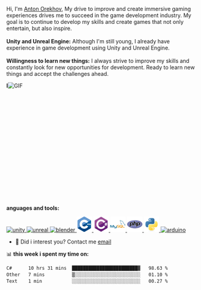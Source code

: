 Hi, I'm [Anton Orekhov](https://www.linkedin.com/in/anton-orekhov-803434278/), My drive to improve and create immersive gaming experiences drives me to succeed in the game development industry. My goal is to continue to develop my skills and create games that not only entertain, but also inspire.
<br> <br> <b>Unity and Unreal Engine:</b> Although I'm still young, I already have experience in game development using Unity and Unreal Engine.
<br> <br> <b>Willingness to learn new things:</b> I always strive to improve my skills and constantly look for new opportunities for development. Ready to learn new things and accept the challenges ahead.

<img align="right" alt="GIF" src="https://camo.githubusercontent.com/4b4df584eeadbc833d9e3977f1866f1fbbe5fe10210a2d4500219bcd90f021b7/68747470733a2f2f6d69726f2e6d656469756d2e636f6d2f76322f726573697a653a6669743a3634302f312a5a53566d57476363317765454e6230536861775778772e676966" width="500" height="320" />

**languages and tools:**  

<p align="left"> 
   <a href="https://unity.com/" target="_blank" rel="noreferrer">
    <img src="https://www.vectorlogo.zone/logos/unity3d/unity3d-icon.svg" alt="unity" width="40" height="40"/>
  </a> 
  <a href="https://unrealengine.com/" target="_blank" rel="noreferrer"> 
    <img src="https://raw.githubusercontent.com/kenangundogan/fontisto/036b7eca71aab1bef8e6a0518f7329f13ed62f6b/icons/svg/brand/unreal-engine.svg" alt="unreal" width="40" height="40"/>
  </a>
  <a href="https://www.blender.org/" target="_blank" rel="noreferrer"> 
    <img src="https://download.blender.org/branding/community/blender_community_badge_white.svg" alt="blender" width="40" height="40"/> 
  </a> 
  <a href="https://www.w3schools.com/cpp/" target="_blank" rel="noreferrer"> 
    <img src="https://raw.githubusercontent.com/devicons/devicon/master/icons/cplusplus/cplusplus-original.svg" alt="cplusplus" width="40" height="40"/>
  </a> 
  <a href="https://www.w3schools.com/cs/" target="_blank" rel="noreferrer"> 
    <img src="https://raw.githubusercontent.com/devicons/devicon/master/icons/csharp/csharp-original.svg" alt="csharp" width="40" height="40"/>
  </a> 
  <a href="https://www.mysql.com/" target="_blank" rel="noreferrer"> 
    <img src="https://raw.githubusercontent.com/devicons/devicon/master/icons/mysql/mysql-original-wordmark.svg" alt="mysql" width="40" height="40"/>
  </a> 
  <a href="https://www.php.net" target="_blank" rel="noreferrer"> 
    <img src="https://raw.githubusercontent.com/devicons/devicon/master/icons/php/php-original.svg" alt="php" width="40" height="40"/>
  </a> 
  <a href="https://www.python.org" target="_blank" rel="noreferrer"> 
    <img src="https://raw.githubusercontent.com/devicons/devicon/master/icons/python/python-original.svg" alt="python" width="40" height="40"/>
  </a> 
  <a href="https://www.arduino.cc/" target="_blank" rel="noreferrer"> 
    <img src="https://cdn.worldvectorlogo.com/logos/arduino-1.svg" alt="arduino" width="40" height="40"/> 
  </a>
</p>


- 💼 Did i interest you? Contact me [email](mailto:anton3103@outlook.com)


📊 **this week i spent my time on:**
<!--START_SECTION:waka-->

```txt
C#      10 hrs 31 mins  ████████████████████████▓   98.63 %
Other   7 mins          ▒░░░░░░░░░░░░░░░░░░░░░░░░   01.10 %
Text    1 min           ░░░░░░░░░░░░░░░░░░░░░░░░░   00.27 %
```

<!--END_SECTION:waka-->
